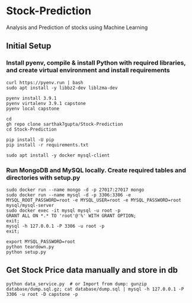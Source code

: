 # Stock-Prediction
Analysis and Prediction of stocks using Machine Learning

## Initial Setup
### Install pyenv, compile & install Python with required libraries, and create virtual environment and install requirements
```
curl https://pyenv.run | bash
sudo apt install -y libbz2-dev liblzma-dev

pyenv install 3.9.1
pyenv virtalenv 3.9.1 capstone
pyenv local capstone

cd
gh repo clone sarthak7gupta/Stock-Prediction
cd Stock-Prediction

pip install -U pip
pip install -r requirements.txt

sudo apt install -y docker mysql-client
```

### Run MongoDB and MySQL locally. Create required tables and directories with setup.py
```
sudo docker run --name mongo -d -p 27017:27017 mongo
sudo docker run --name mysql -d -p 3306:3306 -e MYSQL_ROOT_PASSWORD=root -e MYSQL_USER=root -e MYSQL_PASSWORD=root mysql/mysql-server
sudo docker exec -it mysql mysql -u root -p
GRANT ALL ON *.* TO 'root'@'%' WITH GRANT OPTION;
exit;
mysql -h 127.0.0.1 -P 3306 -u root -p
exit;

export MYSQL_PASSWORD=root
python teardown.py
python setup.py
```

## Get Stock Price data manually and store in db
```
python data_service.py  # or Import from dump: gunzip database/dump.sql.gz; cat database/dump.sql | mysql -h 127.0.0.1 -P 3306 -u root -D capstone -p
```
